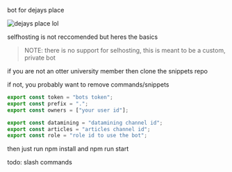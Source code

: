 bot for dejays place

![dejays place lol](https://inv.wtf/widget/dejay)

selfhosting is not reccomended but heres the basics

> NOTE: there is no support for selhosting, this is meant to be a custom, private bot

if you are not an otter university member then clone the snippets repo

if not, you probably want to remove commands/snippets

```ts
export const token = "bots token";
export const prefix = ".";
export const owners = ["your user id"];

export const datamining = "datamining channel id";
export const articles = "articles channel id";
export const role = "role id to use the bot";
```

then just run npm install and npm run start

todo: slash commands
